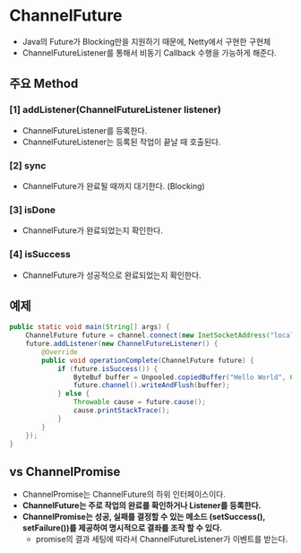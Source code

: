 # ChannelFuture
- Java의 Future가 Blocking만을 지원하기 때문에, Netty에서 구현한 구현체
- ChannelFutureListener를 통해서 비동기 Callback 수행을 가능하게 해준다.

## 주요 Method
### [1] addListener(ChannelFutureListener listener)
- ChannelFutureListener를 등록한다.
- ChannelFutureListener는 등록된 작업이 끝날 때 호출된다.

### [2] sync
- ChannelFuture가 완료될 때까지 대기한다. (Blocking)

### [3] isDone
- ChannelFuture가 완료되었는지 확인한다.

### [4] isSuccess
- ChannelFuture가 성공적으로 완료되었는지 확인한다.

## 예제
```java
public static void main(String[] args) {
    ChannelFuture future = channel.connect(new InetSocketAddress("localhost", 8080));
    future.addListener(new ChannelFutureListener() {
        @Override
        public void operationComplete(ChannelFuture future) {
            if (future.isSuccess()) {
                ByteBuf buffer = Unpooled.copiedBuffer("Hello World", Charset.defaultCharset());
                future.channel().writeAndFlush(buffer);
            } else {
                Throwable cause = future.cause();
                cause.printStackTrace();
            }
        }
    });
}
```

## vs ChannelPromise
- ChannelPromise는 ChannelFuture의 하위 인터페이스이다.
- **ChannelFuture는 주로 작업의 완료를 확인하거나 Listener를 등록한다.**
- **ChannelPromise는 성공, 실패를 결정할 수 있는 메소드 (setSuccess(), setFailure())를 제공하여 명시적으로 결좌를 조작 할 수 있다.**
  - promise의 결과 세팅에 따라서 ChannelFutureListener가 이벤트를 받는다.